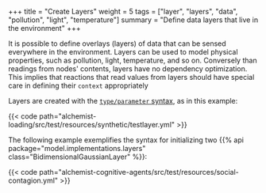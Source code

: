 +++
title = "Create Layers"
weight = 5
tags = ["layer", "layers", "data", "pollution", "light", "temperature"]
summary = "Define data layers that live in the environment"
+++

It is possible to define overlays (layers) of data that can be sensed everywhere in the environment.
Layers can be used to model physical properties, such as pollution, light, temperature, and so on.
Conversely than readings from nodes' contents, layers have no dependency optimization.
This implies that reactions that read values from layers should have special care in defining their `context` appropriately

Layers are created with the [`type/parameter` syntax](/reference/yaml/#arbitrary-class-loading-system),
as in this example:

{{< code path="alchemist-loading/src/test/resources/synthetic/testlayer.yml" >}}

The following example exemplifies the syntax for initializing two
{{% api package="model.implementations.layers" class="BidimensionalGaussianLayer" %}}:

{{< code path="alchemist-cognitive-agents/src/test/resources/social-contagion.yml" >}}
